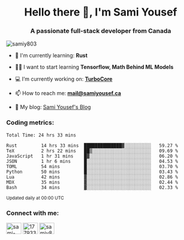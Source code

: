 <h1 align="center">Hello there 👋, I'm Sami Yousef</h1>
<h3 align="center">A passionate full-stack developer from Canada</h3>

<p align="left"> <img src="https://komarev.com/ghpvc/?username=samiy803&label=Profile%20views&color=0e75b6&style=flat" alt="samiy803" /> </p>

- 🌱 I'm currently learning: **Rust**

- 👨‍💻 I want to start learning **Tensorflow, Math Behind ML Models**

- 💻 I’m currently working on: **[TurboCore](https://github.com/samiy803/TurboCore)**

- 📫 How to reach me: **mail@samiyousef.ca**

- 📝 My blog: [Sami Yousef's Blog](https://blog.samiyousef.ca)

<h3 align="left">Coding metrics:</h3>
<!--START_SECTION:waka-->

```text
Total Time: 24 hrs 33 mins

Rust         14 hrs 33 mins  ██████████████▓░░░░░░░░░░   59.27 %
TeX          2 hrs 22 mins   ██▒░░░░░░░░░░░░░░░░░░░░░░   09.69 %
JavaScript   1 hr 31 mins    █▓░░░░░░░░░░░░░░░░░░░░░░░   06.20 %
JSON         1 hr 6 mins     █░░░░░░░░░░░░░░░░░░░░░░░░   04.53 %
TOML         54 mins         █░░░░░░░░░░░░░░░░░░░░░░░░   03.70 %
Python       50 mins         █░░░░░░░░░░░░░░░░░░░░░░░░   03.43 %
Lua          42 mins         ▓░░░░░░░░░░░░░░░░░░░░░░░░   02.86 %
MDX          35 mins         ▓░░░░░░░░░░░░░░░░░░░░░░░░   02.44 %
Bash         34 mins         ▓░░░░░░░░░░░░░░░░░░░░░░░░   02.33 %
```

<!--END_SECTION:waka-->
<sup>Updated daily at 00:00 UTC</sup>

<h3 align="left">Connect with me:</h3>
<p align="left">
<a href="https://linkedin.com/in/sami-yousef" target="blank"><img align="center" src="https://raw.githubusercontent.com/rahuldkjain/github-profile-readme-generator/master/src/images/icons/Social/linked-in-alt.svg" alt="sami-yousef" height="30" width="40" /></a>
<a href="https://stackoverflow.com/users/17793354" target="blank"><img align="center" src="https://raw.githubusercontent.com/rahuldkjain/github-profile-readme-generator/master/src/images/icons/Social/stack-overflow.svg" alt="17793354" height="30" width="40" /></a>
<a href="https://www.leetcode.com/samiy8030" target="blank"><img align="center" src="https://raw.githubusercontent.com/rahuldkjain/github-profile-readme-generator/master/src/images/icons/Social/leet-code.svg" alt="samiy8030" height="30" width="40" /></a>
</p>
